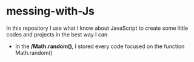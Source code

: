 # messing-with-Js

In this repository I use what I know about JavaScript to create some little codes and projects in the best way I can

- In the **/Math.random()**, I stored every code focused on the function Math.random()
